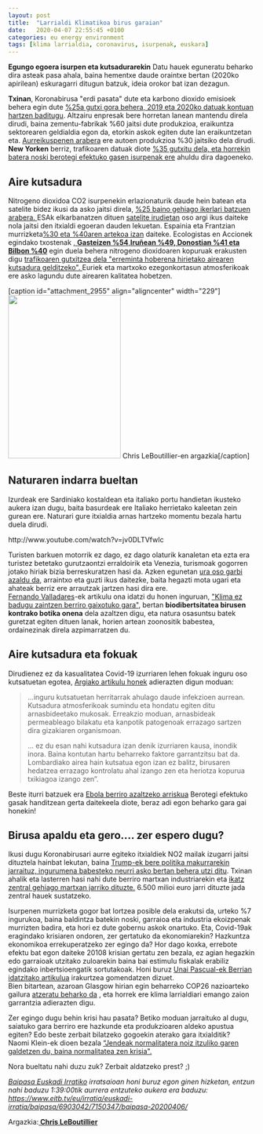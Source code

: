 ```yaml
---
layout: post
title:  "Larrialdi Klimatikoa birus garaian"
date:   2020-04-07 22:55:45 +0100
categories: eu energy environment
tags: [klima larrialdia, coronavirus, isurpenak, euskara]
---
```

**Egungo egoera isurpen eta kutsadurarekin**
Datu hauek eguneratu beharko dira asteak pasa ahala, baina hementxe daude oraintxe bertan (2020ko apirilean) eskuragarri ditugun batzuk, ideia orokor bat izan dezagun.

<p><strong>Txinan</strong>, Koronabirusa "erdi pasata" dute eta karbono dioxido emisioek behera egin dute <a href="https://www.carbonbrief.org/analysis-coronavirus-has-temporarily-reduced-chinas-co2-emissions-by-a-quarter" target="_blank" rel="noopener">%25a gutxi gora behera, 2019 eta 2020ko datuak kontuan hartzen baditugu</a>. Altzairu enpresak bere horretan lanean mantendu direla dirudi, baina zementu-fabrikak %60 jaitsi dute produkzioa, eraikuntza sektorearen geldialdia egon da, etorkin askok egiten dute lan eraikuntzetan eta. <a href="https://www.bloomberg.com/news/articles/2020-02-04/historic-plunge-in-china-car-sales-seen-accelerating-on-virus" target="_blank" rel="noopener">Aurreikuspenen arabera</a> ere autoen produkzioa %30 jaitsiko dela dirudi.<br>
<strong>New Yorken</strong> berriz, trafikoaren datuak diote <a href="https://www.bbc.com/news/science-environment-51944780" target="_blank" rel="noopener">%35 gutxitu dela, eta horrekin batera noski berotegi efektuko gasen isurpenak ere</a> ahuldu dira dagoeneko.</p>
<h2 id="aire-kutsadura">Aire kutsadura</h2>
<p>Nitrogeno dioxidoa CO2 isurpenekin erlazionaturik daude hein batean eta satelite bidez ikusi da asko jaitsi direla, <a href="https://www.carbonbrief.org/analysis-coronavirus-has-temporarily-reduced-chinas-co2-emissions-by-a-quarter" target="_blank" rel="noopener">%25 baino gehiago ikerlari batzuen arabera. </a>ESAk elkarbanatzen dituen <a href="https://www.esa.int/Applications/Observing_the_Earth/Copernicus/Sentinel-5P/Coronavirus_lockdown_leading_to_drop_in_pollution_across_Europe" target="_blank" rel="noopener">satelite irudietan</a> oso argi ikus daiteke nola jaitsi den itxialdi egoeran dauden lekuetan. Espainia eta Frantzian murrizketa<a href="https://elpais.com/ciencia/2020-03-27/la-pandemia-provoca-la-mayor-caida-de-contaminacion-observada-en-europa.html" target="_blank" rel="noopener">%30 eta %40aren artekoa izan</a> daiteke. Ecologistas en Accionek egindako txostenak <a href="https://www.ecologistasenaccion.org/wp-content/uploads/2020/04/informe-calidad-aire-covid-19.pdf" target="_blank" rel="noopener">, <strong>Gasteizen %54</strong>,<strong>Iruñean %49, Donostian %41 eta Bilbon %40</strong></a> egin duela behera nitrogeno dioxidoaren kopuruak erakusten digu <a href="https://www.argia.eus/albistea/pandemiaren-ostean-klimarekin-zer-egingo-dugu-munduko-kutsatzaile-nagusienak" target="_blank" rel="noopener">trafikoaren gutxitzea dela "erreminta hoberena hirietako airearen kutsadura gelditzeko".&nbsp;</a>Euriek eta martxoko ezegonkortasun atmosferikoak ere asko lagundu dute airearen kalitatea hobetzen.</p>
<p>[caption id="attachment_2955" align="aligncenter" width="229"]<img class="wp-image-2955" src="https://izaroblog.files.wordpress.com/2020/04/industria.jpeg?w=206" alt="" width="229" height="333"> Chris LeBoutillier-en argazkia[/caption]</p>
<h2 id="naturaren-indarra">Naturaren indarra bueltan</h2>
<p>Izurdeak ere Sardiniako kostaldean eta italiako portu handietan ikusteko aukera izan dugu, baita basurdeak ere Italiako herrietako kaleetan zein gurean ere. Naturari gure itxialdia arnas hartzeko momentu bezala hartu duela dirudi.</p>
<p>http://www.youtube.com/watch?v=jv0DLTVfwIc</p>
<p>Turisten barkuen motorrik ez dago, ez dago olaturik kanaletan eta ezta era turistez betetako gurutzaontzi erraldoirik eta Venezia, turismoak gogorren jotako hiriak bizia berreskuratzen hasi da. Azken egunetan <a href="https://www.theguardian.com/environment/2020/mar/20/nature-is-taking-back-venice-wildlife-returns-to-tourist-free-city">ura oso garbi azaldu da</a>, arraintxo eta guzti ikus daitezke, baita hegazti mota ugari eta ahateak berriz ere arrautzak jartzen hasi dira ere.<br>
<a href="https://www.valladares.info/">Fernando Valladares</a>-ek artikulu ona idatzi du honen inguruan, <a href="https://theconversation.com/si-no-sanamos-el-clima-volveremos-a-enfermar-135091">"Klima ez badugu zaintzen berriro gaixotuko gara"</a>, bertan <strong>biodibertsitatea birusen kontrako botika onena</strong> dela azaltzen digu, eta natura osasuntsu batek guretzat egiten dituen lanak, horien artean zoonositik babestea, ordainezinak direla azpimarratzen du.</p>
<h2 id="aire-kutsadura-eta-fokoak">Aire kutsadura eta fokuak</h2>
<p>Dirudienez ez da kasualitatea Covid-19 izurriaren lehen fokuak inguru oso kutsatuetan egotea, <a href="https://www.argia.eus/albistea/ez-da-kasualitatea-izurriaren-lehen-fokoak-ingurumen-oso-kutsatuetan-kokatuak-egotea">Argiako artikulu honek</a> adierazten digun moduan:</p>
<blockquote><p>...inguru kutsatuetan herritarrak ahulago daude infekzioen aurrean. Kutsadura atmosferikoak sumindu eta hondatu egiten ditu arnasbideetako mukosak. Erreakzio moduan, arnasbideak permeableago bilakatu eta kanpotik patogenoak errazago sartzen dira gizakiaren organismoan.</p>
<p>... ez du esan nahi kutsadura izan denik izurriaren kausa, inondik inora. Baina kontutan hartu beharreko faktore garrantzitsu bat da. Lombardiako airea hain kutsatua egon izan ez balitz, birusaren hedatzea errazago kontrolatu ahal izango zen eta heriotza kopurua txikiagoa izango zen”.</p></blockquote>
<p>Beste iturri batzuek era <a href="https://www.carbonbrief.org/ebola-epidemics-will-increase-with-greenhouse-gas-concentrations-study-finds">Ebola berriro azaltzeko arriskua</a> Berotegi efektuko gasak handitzean gerta daitekeela diote, beraz adi egon beharko gara gai honekin!</p>
<h2 id="eta-gero-zer-">Birusa apaldu eta gero.... zer espero dugu?</h2>
<p>Ikusi dugu Koronabirusari aurre egiteko itxialdiek NO2 mailak izugarri jaitsi dituztela hainbat lekutan, baina <a href="https://www.argia.eus/albistea/pandemiaren-ostean-klimarekin-zer-egingo-dugu-munduko-kutsatzaile-nagusienak">Trump-ek bere politika makurrarekin jarraituz, ingurumena babesteko neurri asko bertan behera utzi ditu</a>. Txinan ahalik eta lasterren hasi nahi dute berriro martxan industriarekin eta <a href="https://www.eldiario.es/ballenablanca/economia/China-relanzar-coronavirus-construir-centrales_0_1009649771.html">ikatz zentral gehiago martxan jarriko dituzte.</a> 6.500 milioi euro jarri dituzte jada zentral hauek sustatzeko.</p>
<p>Isurpenen murrizketa gogor bat lortzea posible dela erakutsi da, urteko %7 ingurukoa, baina baldintza batekin noski, garraioa eta industria ekoizpenak murrizten badira, eta hori ez dute gobernu askok onartuko. Eta, Covid-19ak eragindako krisiaren ondoren, zer gertatuko da ekonomiarekin? Hazkuntza ekonomikoa errekuperatzeko zer egingo da? Hor dago koxka, errebote efektu bat egon daiteke 20108 krisian gertatu zen bezala, ez agian hegazkin edo garraioak utzitako zuloarekin baina bai estimulu fiskalak erabiliz egindako inbertsioengatik sortutakoak. Honi buruz <a href="https://www.berria.eus/paperekoa/1876/019/001/2020-03-19/koronabirusa-klima-larrialdiarekin-dantzan.htm">Unai Pascual-ek Berrian idatzitako artikulua</a> irakurtzea gomendatzen dizuet.<br>
Bien bitartean, azaroan Glasgow hirian egin beharreko COP26 nazioarteko gailura <a href="https://www.elsaltodiario.com/cambio-climatico/comunidades-cientifica-ecologista-alertan-retraso-compromisos-climaticos-plazamiento-cop26">atzeratu beharko da</a> , eta horrek ere klima larrialdiari emango zaion garrantzia adierazten digu.</p>
<p>Zer egingo dugu behin krisi hau pasata? Betiko moduan jarraituko al dugu, saiatuko gara berriro ere hazkunde eta produkzioaren aldeko apustua egiten? Edo beste zerbait bilatzeko gogoekin aterako gara itxialditik?<br>
Naomi Klein-ek dioen bezala <a href="https://www.elsaltodiario.com/coronavirus/entrevista-naomi-klein-gente-habla-volver-normalidad-crisis-doctrina-shock">“Jendeak normalitatera noiz itzuliko garen galdetzen du, baina normalitatea zen krisia".</a></p>
<p>Nora bueltatu nahi duzu zuk? Zerbait aldatzeko prest? ;)</p>
<p><em><a href="https://www.eitb.eus/eu/irratia/euskadi-irratia/programak/baipasa/">Baipasa Euskadi Irratiko</a> irratsaioan honi buruz egon ginen hizketan, entzun nahi baduzu 1:39:00tik aurrera entzuteko aukera era baduzu:</em><br>
<em><a href="https://www.eitb.tv/eu/irratia/euskadi-irratia/baipasa/6903042/7150347/baipasa-20200406/">https://www.eitb.tv/eu/irratia/euskadi-irratia/baipasa/6903042/7150347/baipasa-20200406/</a></em></p>
<p>Argazkia:<strong><a href="https://www.pexels.com/es-es/@fastflash?utm_content=attributionCopyText&amp;utm_medium=referral&amp;utm_source=pexels"> Chris LeBoutillier</a></strong></p>

